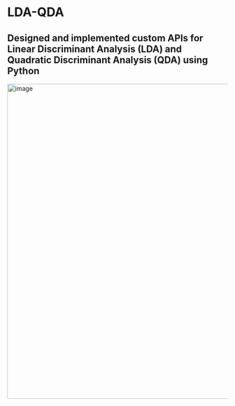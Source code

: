 # LDA-QDA


## Designed and implemented custom APIs for Linear Discriminant Analysis (LDA) and Quadratic Discriminant Analysis (QDA) using Python

<img width="720" alt="image" src="https://github.com/paridhi-parajuli/LDA-QDA/assets/46867571/5b6177dc-b972-4599-8dcb-8abaaf348f7a">



